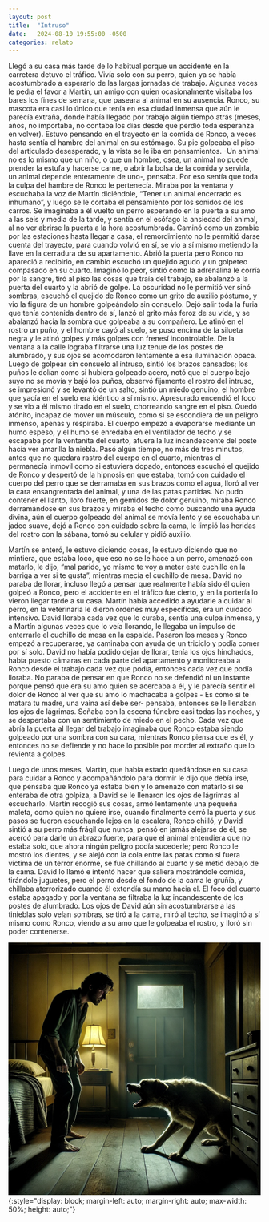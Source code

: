 ```yaml
---
layout: post
title:  "Intruso"
date:   2024-08-10 19:55:00 -0500
categories: relato 
---
```

Llegó a su casa más tarde de lo habitual porque un accidente en la carretera detuvo el tráfico. Vivía solo con su perro, quien ya se había acostumbrado a esperarlo de las largas jornadas de trabajo. Algunas veces le pedía el favor a Martín, un amigo con quien ocasionalmente visitaba los bares los fines de semana, que paseara al animal en su ausencia. Ronco, su mascota era casi lo único que tenía en esa ciudad inmensa que aún le parecía extraña, donde había llegado por trabajo algún tiempo atrás (meses, años, no importaba, no contaba los días desde que perdió toda esperanza en volver). Estuvo pensando en el trayecto en la comida de Ronco, a veces hasta sentía el hambre del animal en su estómago. Su pie golpeaba el piso del articulado desesperado, y la vista se le iba en pensamientos. -Un animal no es lo mismo que un niño, o que un hombre, osea, un animal no puede prender la estufa y hacerse carne, o abrir la bolsa de la comida y servirla, un animal depende enteramente de uno-, pensaba. Por eso sentía que toda la culpa del hambre de Ronco le pertenecía. Miraba por la ventana y escuchaba la voz de Martín diciéndole, “Tener un animal encerrado es inhumano”, y luego se le cortaba el pensamiento por los sonidos de los carros. Se imaginaba a él vuelto un perro esperando en la puerta a su amo a las seis y media de la tarde, y sentía en el esófago la ansiedad del animal, al no ver abrirse la puerta a la hora acostumbrada. Caminó como un zombie por las estaciones hasta llegar a casa, el remordimiento no le permitió darse cuenta del trayecto, para cuando volvió en sí, se vio a sí mismo metiendo la llave en la cerradura de su apartamento. Abrió la puerta pero Ronco no apareció a recibirlo, en cambio escuchó un quejido agudo y un golpeteo compasado en su cuarto. Imaginó lo peor, sintió  como la adrenalina le corría por la sangre, tiró al piso las cosas que traía del trabajo, se abalanzó a la puerta del cuarto y la abrió de golpe. La oscuridad no le permitió ver sinó sombras, escuchó el quejido de Ronco como un grito de auxilio póstumo, y vio la figura de un hombre golpeándolo sin consuelo. Dejó salir toda la furia que tenía contenida dentro de sí, lanzó el grito más feroz de su vida, y se abalanzó hacia la sombra que golpeaba a su compañero. Le atinó en el rostro un puño, y el hombre cayó al suelo, se puso encima de la silueta negra y le atinó golpes y más golpes con frenesí incontrolable. De la ventana a la calle lograba filtrarse  una luz tenue de los postes de alumbrado, y sus ojos se acomodaron lentamente a esa iluminación opaca. Luego de golpear sin consuelo al intruso, sintió los brazos cansados; los puños le dolían como si hubiera golpeado acero, notó que el cuerpo bajo suyo no se movía y bajó los puños, observó fijamente el rostro del intruso, se impresionó y se levantó de un salto, sintió un miedo genuino, el hombre que yacía en el suelo era idéntico a sí mismo. Apresurado encendió el foco y se vio a él mismo tirado en el suelo, chorreando sangre en el piso. Quedó atónito, incapaz de mover un músculo, como si se escondiera de un peligro inmenso, apenas y respiraba. El cuerpo empezó a evaporarse mediante un humo espeso, y el humo se enredaba en el ventilador de techo y se escapaba por la ventanita del cuarto, afuera la luz incandescente del poste hacía ver amarilla la niebla. Pasó algún tiempo, no más de tres minutos, antes que no quedara rastro del cuerpo en el cuarto, mientras el permanecía inmovil como si estuviera dopado, entonces escuchó el quejido de Ronco y despertó de la hipnosis en que estaba, tomó con cuidado el cuerpo del perro que se derramaba en sus brazos como el agua, lloró al ver la cara ensangrentada del animal, y una de las patas partidas. No pudo contener el llanto, lloró fuerte, en gemidos de dolor genuino, miraba Ronco derramándose en sus brazos y miraba el techo como buscando una ayuda divina, aún el cuerpo golpeado del animal se movía lento y se escuchaba un jadeo suave, dejó a Ronco con cuidado sobre la cama, le limpió las heridas del rostro con la sábana, tomó su celular y pidió auxilio.

Martín se enteró, le estuvo diciendo cosas, le estuvo diciendo que no mintiera, que estaba loco, que eso no se le hace a un perro, amenazó con matarlo, le dijo, “mal parido, yo mismo te voy a meter este cuchillo en la barriga a ver si te gusta”, mientras mecía el cuchillo de mesa. David no paraba de llorar, incluso llegó a pensar que realmente había sido él quien golpeó a Ronco, pero el accidente en el tráfico fue cierto, y en la portería lo vieron llegar tarde a su casa. Martín había accedido a ayudarle a cuidar al perro, en la veterinaria le dieron órdenes muy específicas, era un cuidado intensivo. David lloraba cada vez que lo curaba, sentía una culpa inmensa, y a Martín algunas veces que lo veía llorando, le llegaba un impulso de enterrarle el cuchillo de mesa en la espalda. Pasaron los meses y Ronco empezó a recuperarse, ya caminaba con ayuda de un triciclo y podía comer por sí solo. David no había podido dejar de llorar, tenía los ojos hinchados, había puesto cámaras en cada parte del apartamento y monitoreaba a Ronco desde el trabajo cada vez que podía, entonces cada vez que podía lloraba. No paraba de pensar en que Ronco no se defendió ni un instante porque pensó que era su amo quien se acercaba a él, y le parecía sentir el dolor de Ronco al ver que su amo lo machacaba a golpes - Es como si te matara tu madre, una vaina así debe ser- pensaba, entonces se le llenaban los ojos de lágrimas. Soñaba con la escena fúnebre casi todas las noches, y se despertaba con un sentimiento de miedo en el pecho. Cada vez que abría la puerta al llegar del trabajo imaginaba que Ronco estaba siendo golpeado por una sombra con su cara, mientras Ronco piensa que es él, y entonces no se defiende y no hace lo posible por morder al extraño que lo revienta a golpes.

Luego de unos meses, Martín, que había estado quedándose en su casa para cuidar a Ronco y acompañándolo para dormir le dijo que debía irse, que pensaba que Ronco ya estaba bien y lo amenazó con matarlo si se enteraba de otra golpiza, a David se le llenaron los ojos de lágrimas al escucharlo. Martín recogió sus cosas, armó lentamente una pequeña maleta, como quien no quiere irse, cuando finalmente cerró la puerta y sus pasos se fueron escuchando lejos en la escalera, Ronco chilló, y David sintió a su perro más frágil que nunca, pensó en jamás alejarse de él, se acercó para darle un abrazo fuerte, para que el animal entendiera que no estaba solo, que ahora ningún peligro podía sucederle; pero Ronco le mostró los dientes, y se alejó con la cola entre las patas como si fuera víctima de un terror enorme, se fue chillando al cuarto y se metió debajo de la cama. David lo llamó e intentó hacer que saliera mostrándole comida, tirándole juguetes, pero el perro desde el fondo de la cama le gruñía, y chillaba aterrorizado cuando él extendía su mano hacia el. El foco del cuarto estaba apagado y por la ventana se filtraba la luz incandescente de los postes de alumbrado. Los ojos de David aún sin acostumbrarse a las tinieblas solo veían sombras, se tiró a la cama, miró al techo, se imaginó a sí mismo como Ronco, viendo a su amo que le golpeaba el rostro, y lloró sin poder contenerse.


![Ronco](/assets/img/ronco.webp){:style="display: block; margin-left: auto; margin-right: auto; max-width: 50%; height: auto;"}
